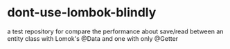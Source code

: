 # dont-use-lombok-blindly
a test repository for compare the performance about save/read between an entity class with Lomok's @Data and one with only @Getter
